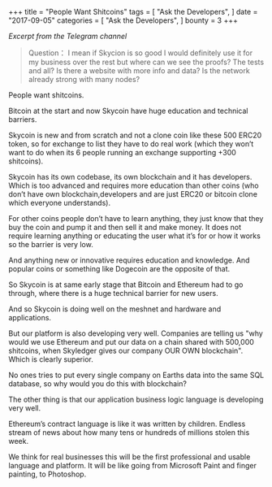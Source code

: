 +++
title = "People Want Shitcoins"
tags = [
    "Ask the Developers",
]
date = "2017-09-05"
categories = [
    "Ask the Developers",
]
bounty = 3
+++

*Excerpt from the Telegram channel*

>Question：
I mean if Skycion is so good I would definitely use it for my business over
the rest but where can we see the proofs? The tests and all? Is there a website
with more info and data? Is the network already strong with many nodes?

People want shitcoins.

Bitcoin at the start and now Skycoin have huge education and technical barriers.

Skycoin is new and from scratch and not a clone coin like these 500 ERC20 token,
so for exchange to list they have to do real work (which they won’t want to do
when its 6 people running an exchange supporting +300 shitcoins).

Skycoin has its own codebase, its own blockchain and it has developers.
Which is too advanced and requires more education than other coins (who don’t
have own blockchain,developers and are just ERC20 or bitcoin clone which
everyone understands).

For other coins people don’t have to learn anything, they just know that they
buy the coin and pump it and then sell it and make money. It does not require
learning anything or educating the user what it’s for or how it works so the
barrier is very low.

And anything new or innovative requires education and knowledge. And popular
coins or something like Dogecoin are the opposite of that.

So Skycoin is at same early stage that Bitcoin and Ethereum had to go through,
where there is a huge technical barrier for new users.

And so Skycoin is doing well on the meshnet and hardware and applications.

But our platform is also developing very well. Companies are telling us
"why would we use Ethereum and put our data on a chain shared with
500,000 shitcoins, when Skyledger gives our company OUR OWN blockchain".
Which is clearly superior.

No ones tries to put every single company on Earths data into the same
SQL database, so why would you do this with blockchain?

The other thing is that our application business logic language is developing
very well.

Ethereum’s contract language is like it was written by children.
Endless stream of news about how many tens or hundreds of millions stolen this
week.

We think for real businesses this will be the first professional and usable
language and platform. It will be like going from Microsoft Paint and finger
painting, to Photoshop.
